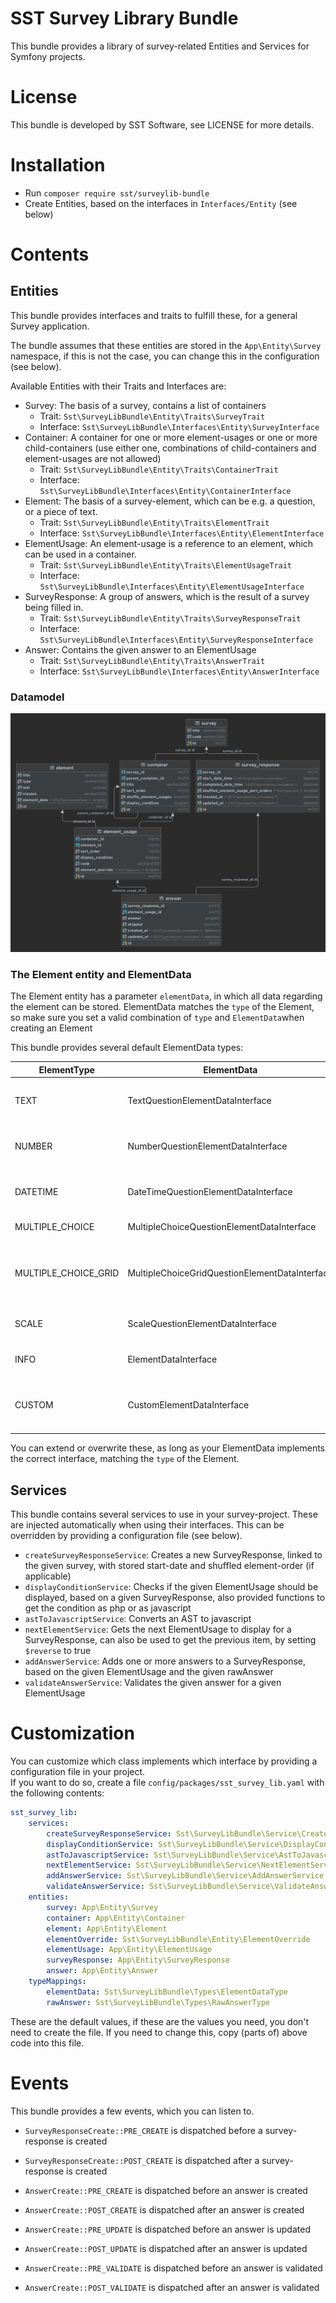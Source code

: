 SST Survey Library Bundle
=========================

This bundle provides a library of survey-related Entities and Services for Symfony projects.

# License

This bundle is developed by SST Software, see LICENSE for more details.

# Installation

- Run `composer require sst/surveylib-bundle`
- Create Entities, based on the interfaces in `Interfaces/Entity` (see below)

# Contents

## Entities

This bundle provides interfaces and traits to fulfill these, for a general Survey application.

The bundle assumes that these entities are stored in the `App\Entity\Survey` namespace, if this is not the case, you can change this in the configuration (see below).

Available Entities with their Traits and Interfaces are:

- Survey: The basis of a survey, contains a list of containers
    - Trait: `Sst\SurveyLibBundle\Entity\Traits\SurveyTrait`
    - Interface: `Sst\SurveyLibBundle\Interfaces\Entity\SurveyInterface`
- Container: A container for one or more element-usages or one or more child-containers (use either one, combinations of child-containers and element-usages are not allowed)
    - Trait: `Sst\SurveyLibBundle\Entity\Traits\ContainerTrait`
    - Interface: `Sst\SurveyLibBundle\Interfaces\Entity\ContainerInterface`
- Element: The basis of a survey-element, which can be e.g. a question, or a piece of text.
    - Trait: `Sst\SurveyLibBundle\Entity\Traits\ElementTrait`
    - Interface: `Sst\SurveyLibBundle\Interfaces\Entity\ElementInterface`
- ElementUsage: An element-usage is a reference to an element, which can be used in a container.
    - Trait: `Sst\SurveyLibBundle\Entity\Traits\ElementUsageTrait`
    - Interface: `Sst\SurveyLibBundle\Interfaces\Entity\ElementUsageInterface`
- SurveyResponse: A group of answers, which is the result of a survey being filled in.
    - Trait: `Sst\SurveyLibBundle\Entity\Traits\SurveyResponseTrait`
    - Interface: `Sst\SurveyLibBundle\Interfaces\Entity\SurveyResponseInterface`
- Answer: Contains the given answer to an ElementUsage
    - Trait: `Sst\SurveyLibBundle\Entity\Traits\AnswerTrait`
    - Interface: `Sst\SurveyLibBundle\Interfaces\Entity\AnswerInterface`

### Datamodel

![Datamodel](docs/datamodel.png "Datamodel")

### The Element entity and ElementData

The Element entity has a parameter `elementData`, in which all data regarding the element can be stored.
ElementData matches the `type` of the Element, so make sure you set a valid combination of `type` and `ElementData`when creating an Element

This bundle provides several default ElementData types:

| **ElementType**        | **ElementData**                                | **Description**                                                    |
|------------------------|------------------------------------------------|--------------------------------------------------------------------|
| TEXT                   | TextQuestionElementDataInterface               | Question which can be answered with a  text                        |
| NUMBER                 | NumberQuestionElementDataInterface             | Question which can be answered with a  number                      |
| DATETIME               | DateTimeQuestionElementDataInterface           | Question which can be answered with a  date or datetime            |
| MULTIPLE\_CHOICE       | MultipleChoiceQuestionElementDataInterface     | Multiple choice question                                           |
| MULTIPLE\_CHOICE\_GRID | MultipleChoiceGridQuestionElementDataInterface | Question providing a grid of multiple multiple\-choice\-questions  |
| SCALE                  | ScaleQuestionElementDataInterface              | Question that can be shown as scale                                |
| INFO                   | ElementDataInterface                           | Info\-text, to be shown during a survey                            |
| CUSTOM                 | CustomElementDataInterface                     | Custom ElementData, to allow for project\-specific implementations |

You can extend or overwrite these, as long as your ElementData implements the correct interface, matching the `type` of the Element.

## Services

This bundle contains several services to use in your survey-project. These are injected automatically when using their interfaces.
This can be overridden by providing a configuration file (see below).

- `createSurveyResponseService`: Creates a new SurveyResponse, linked to the given survey, with stored start-date and shuffled element-order (if applicable)
- `displayConditionService`: Checks if the given ElementUsage should be displayed, based on a given SurveyResponse, also provided functions to get the condition as php or as javascript
- `astToJavascriptService`: Converts an AST to javascript
- `nextElementService`: Gets the next ElementUsage to display for a SurveyResponse, can also be used to get the previous item, by setting `$reverse` to true
- `addAnswerService`: Adds one or more answers to a SurveyResponse, based on the given ElementUsage and the given rawAnswer
- `validateAnswerService`: Validates the given answer for a given ElementUsage

# Customization

You can customize which class implements which interface by providing a configuration file in your project.  
If you want to do so, create a file `config/packages/sst_survey_lib.yaml` with the following contents:

```yaml
sst_survey_lib:
    services:
        createSurveyResponseService: Sst\SurveyLibBundle\Service\CreateSurveyResponseService
        displayConditionService: Sst\SurveyLibBundle\Service\DisplayConditionService
        astToJavascriptService: Sst\SurveyLibBundle\Service\AstToJavascriptService
        nextElementService: Sst\SurveyLibBundle\Service\NextElementService
        addAnswerService: Sst\SurveyLibBundle\Service\AddAnswerService
        validateAnswerService: Sst\SurveyLibBundle\Service\ValidateAnswerService
    entities:
        survey: App\Entity\Survey
        container: App\Entity\Container
        element: App\Entity\Element
        elementOverride: Sst\SurveyLibBundle\Entity\ElementOverride
        elementUsage: App\Entity\ElementUsage
        surveyResponse: App\Entity\SurveyResponse
        answer: App\Entity\Answer
    typeMappings:
        elementData: Sst\SurveyLibBundle\Types\ElementDataType
        rawAnswer: Sst\SurveyLibBundle\Types\RawAnswerType
```

These are the default values, if these are the values you need, you don't need to create the file.
If you need to change this, copy (parts of) above code into this file.

# Events

This bundle provides a few events, which you can listen to.

- `SurveyResponseCreate::PRE_CREATE` is dispatched before a survey-response is created
- `SurveyResponseCreate::POST_CREATE` is dispatched after a survey-response is created

- `AnswerCreate::PRE_CREATE` is dispatched before an answer is created
- `AnswerCreate::POST_CREATE` is dispatched after an answer is created
- `AnswerCreate::PRE_UPDATE` is dispatched before an answer is updated
- `AnswerCreate::POST_UPDATE` is dispatched after an answer is updated
- `AnswerCreate::PRE_VALIDATE` is dispatched before an answer is validated
- `AnswerCreate::POST_VALIDATE` is dispatched after an answer is validated
